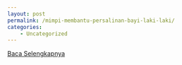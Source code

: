 ```yaml
---
layout: post
permalink: /mimpi-membantu-persalinan-bayi-laki-laki/
categories:
    - Uncategorized
---
```


[Baca Selengkapnya](/03)